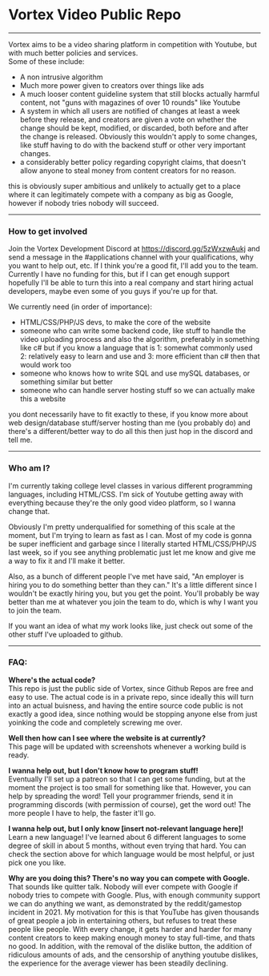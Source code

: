 # Vortex Video Public Repo

---

Vortex aims to be a video sharing platform in competition with Youtube, but with much better policies and services.   
Some of these include:   
 - A non intrusive algorithm   
 - Much more power given to creators over things like ads   
 - A much looser content guideline system that still blocks actually harmful content, not "guns with magazines of over 10 rounds" like Youtube   
 - A system in which all users are notified of changes at least a week before they release, and creators are given a vote on whether the change should be kept, modified, or discarded, both before and after the change is released. Obviously this wouldn't apply to some changes, like stuff having to do with the backend stuff or other very important changes.   
 - a considerably better policy regarding copyright claims, that doesn't allow anyone to steal money from content creators for no reason.   

this is obviously super ambitious and unlikely to actually get to a place where it can legitimately compete with a company as big as Google, however if nobody tries nobody will succeed.   

---

### How to get involved

Join the Vortex Development Discord at https://discord.gg/5zWxzwAukj and send a message in the #applications channel with your qualifications, why you want to help out, etc. If I think you're a good fit, I'll add you to the team.   
Currently I have no funding for this, but if I can get enough support hopefully I'll be able to turn this into a real company and start hiring actual developers, maybe even some of you guys if you're up for that.   

We currently need (in order of importance):

 - HTML/CSS/PHP/JS devs, to make the core of the website
 - someone who can write some backend code, like stuff to handle the video uploading process and also the algorithm, preferably in something like c# but if you know a language that is 1: somewhat commonly used 2: relatively easy to learn and use and 3: more efficient than c# then that would work too
 - someone who knows how to write SQL and use mySQL databases, or something similar but better
 - someone who can handle server hosting stuff so we can actually make this a website

you dont necessarily have to fit exactly to these, if you know more about web design/database stuff/server hosting than me (you probably do) and there's a different/better way to do all this then just hop in the discord and tell me.

---

### Who am I?

I'm currently taking college level classes in various different programming languages, including HTML/CSS. I'm sick of Youtube getting away with everything because they're the only good video platform, so I wanna change that.   

Obviously I'm pretty underqualified for something of this scale at the moment, but I'm trying to learn as fast as I can. Most of my code is gonna be super inefficient and garbage since I literally started HTML/CSS/PHP/JS last week, so if you see anything problematic just let me know and give me a way to fix it and I'll make it better.   

Also, as a bunch of different people I've met have said, "An employer is hiring you to do something better than they can." It's a little different since I wouldn't be exactly hiring you, but you get the point. You'll probably be way better than me at whatever you join the team to do, which is why I want you to join the team.   

If you want an idea of what my work looks like, just check out some of the other stuff I've uploaded to github.   

---

### FAQ:

**Where's the actual code?**   
This repo is just the public side of Vortex, since Github Repos are free and easy to use. The actual code is in a private repo, since ideally this will turn into an actual buisness, and having the entire source code public is not exactly a good idea, since nothing would be stopping anyone else from just yoinking the code and completely screwing me over.   

**Well then how can I see where the website is at currently?**   
This page will be updated with screenshots whenever a working build is ready.   

**I wanna help out, but I don't know how to program stuff!**   
Eventually I'll set up a patreon so that I can get some funding, but at the moment the project is too small for something like that. However, you can help by spreading the word! Tell your programmer friends, send it in programming discords (with permission of course), get the word out! The more people I have to help, the faster it'll go.   

**I wanna help out, but I only know [insert not-relevant language here]!**   
Learn a new language! I've learned about 6 different languages to some degree of skill in about 5 months, without even trying that hard. You can check the section above for which language would be most helpful, or just pick one you like.   

**Why are you doing this? There's no way you can compete with Google.**   
That sounds like quitter talk. Nobody will ever compete with Google if nobody tries to compete with Google. Plus, with enough community support we can do anything we want, as demonstrated by the reddit/gamestop incident in 2021. My motivation for this is that YouTube has given thousands of great people a job in entertaining others, but refuses to treat these people like people. With every change, it gets harder and harder for many content creators to keep making enough money to stay full-time, and thats no good. In addition, with the removal of the dislike button, the addition of ridiculous amounts of ads, and the censorship of anything youtube dislikes, the experience for the average viewer has been steadily declining.
